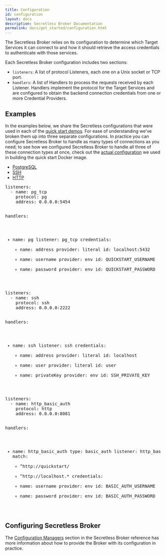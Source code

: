 ```yaml
---
title: Configuration
id: configuration
layout: docs
description: Secretless Broker Documentation
permalink: docs/get_started/configuration.html
---
```


The Secretless Broker relies on its configuration to determine which Target Services
it can connect to and how it should retrieve the access credentials to authenticate
with those services.

Each Secretless Broker configuration includes two sections:

* `listeners`: A list of protocol Listeners, each one on a Unix socket or TCP port.
* `handlers`: A list of Handlers to process the requests received by each Listener. Handlers implement the protocol for the Target Services and are configured to obtain the backend connection credentials from one or more Credential Providers.

## Examples

In the examples below, we share the Secretless configurations that were used in
each of the [quick start demos](/docs/get_started/quick_start.html). For ease of
understanding we've broken them up into three separate configurations. In practice
you can configure Secretless Broker to handle as many types of connections as you
need; to see how we configured Secretless Broker to handle all three of these
connection types at once, check out the [actual configuration](https://github.com/cyberark/secretless-broker/blob/sidecar-injector/demos/quick-start/docker/etc/secretless.yml)
we used in building the quick start Docker image.

<div id="configuration-examples">
  <ul>
    <li><a href="#tabs-config-pg">PostgreSQL</a></li>
    <li><a href="#tabs-config-ssh">SSH</a></li>
    <li><a href="#tabs-config-http">HTTP</a></li>
  </ul>
  <div id="tabs-config-pg">
    <pre>
listeners:
  - name: pg_tcp
    protocol: pg
    address: 0.0.0.0:5454

handlers:
  - name: pg
    listener: pg_tcp
    credentials:
      - name: address
        provider: literal
        id: localhost:5432
      - name: username
        provider: env
        id: QUICKSTART_USERNAME
      - name: password
        provider: env
        id: QUICKSTART_PASSWORD
    </pre>
  </div>
  <div id="tabs-config-ssh">
    <pre>
listeners:
  - name: ssh
    protocol: ssh
    address: 0.0.0.0:2222

handlers:
  - name: ssh
    listener: ssh
    credentials:
      - name: address
        provider: literal
        id: localhost
      - name: user
        provider: literal
        id: user
      - name: privateKey
        provider: env
        id: SSH_PRIVATE_KEY
    </pre>
  </div>
  <div id="tabs-config-http">
    <pre>
listeners:
  - name: http_basic_auth
    protocol: http
    address: 0.0.0.0:8081

handlers:
  - name: http_basic_auth
    type: basic_auth
    listener: http_basic_auth
    match:
     - ^http\:\/\/quickstart\/
     - ^http\:\/\/localhost.*
    credentials:
      - name: username
        provider: env
        id: BASIC_AUTH_USERNAME
      - name: password
        provider: env
        id: BASIC_AUTH_PASSWORD
    </pre>
  </div>
</div>

## Configuring Secretless Broker

The [Configuration Managers](/docs/reference/config-managers/overview.html) section
in the Secretless Broker reference has more information about how to provide the Broker with
its configuration in practice.

<script>
  $( function() {
    $( "#configuration-examples" ).tabs();
  } );
</script>
